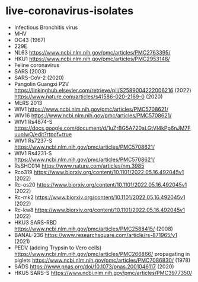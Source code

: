 # live-coronavirus-isolates

- Infectious Bronchitis virus
- MHV
- OC43 (1967)
- 229E
- NL63 https://www.ncbi.nlm.nih.gov/pmc/articles/PMC2763395/
- HKU1 https://www.ncbi.nlm.nih.gov/pmc/articles/PMC2953148/
- Feline coronavirus
- SARS (2003)
- SARS-CoV-2 (2020)
- Pangolin Guangxi P2V https://linkinghub.elsevier.com/retrieve/pii/S2589004222006216 (2022) https://www.nature.com/articles/s41586-020-2169-0 (2020)
- MERS 2013
- WIV1 https://www.ncbi.nlm.nih.gov/pmc/articles/PMC5708621/
- WIV16 https://www.ncbi.nlm.nih.gov/pmc/articles/PMC5708621/
- WIV1 Rs4874-S https://docs.google.com/document/d/1uZrBG5A720aLGtVI4kPp6nJM7FuuolwO/edit?rtpof=true
- WIV1 Rs7237-S https://www.ncbi.nlm.nih.gov/pmc/articles/PMC5708621/
- WIV1 Rs4231-S https://www.ncbi.nlm.nih.gov/pmc/articles/PMC5708621/
- RsSHC014 https://www.nature.com/articles/nm.3985
- Rco319 https://www.biorxiv.org/content/10.1101/2022.05.16.492045v1 (2022)
- Rc-os20 https://www.biorxiv.org/content/10.1101/2022.05.16.492045v1 (2022)
- Rc-mk2 https://www.biorxiv.org/content/10.1101/2022.05.16.492045v1 (2022)
- Rc-kw8 https://www.biorxiv.org/content/10.1101/2022.05.16.492045v1 (2022)
- HKU3 SARS-RBD https://www.ncbi.nlm.nih.gov/pmc/articles/PMC2588415/ (2008)
- BANAL-236 https://www.researchsquare.com/article/rs-871965/v1 (2021)
- PEDV (adding Trypsin to Vero cells) https://www.ncbi.nlm.nih.gov/pmc/articles/PMC266866/ propagating in piglets https://www.ncbi.nlm.nih.gov/pmc/articles/PMC7086830/ (1978)
- SADS https://www.pnas.org/doi/10.1073/pnas.2001046117 (2020)
- HKU5 SARS-S https://www.ncbi.nlm.nih.gov/pmc/articles/PMC3977350/
